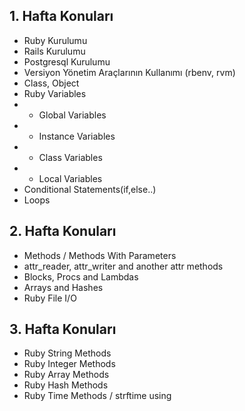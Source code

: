 ## 1. Hafta Konuları
- Ruby Kurulumu 
- Rails Kurulumu 
- Postgresql Kurulumu 
- Versiyon Yönetim Araçlarının Kullanımı (rbenv, rvm)
- Class, Object
- Ruby Variables
- + Global Variables
- + Instance Variables
- + Class Variables
- + Local Variables
- Conditional Statements(if,else..)
- Loops

## 2. Hafta Konuları
- Methods / Methods With Parameters
- attr_reader, attr_writer and another attr methods
- Blocks, Procs and Lambdas
- Arrays and Hashes
- Ruby File I/O

## 3. Hafta Konuları
- Ruby String Methods
- Ruby Integer Methods
- Ruby Array Methods
- Ruby Hash Methods
- Ruby Time Methods / strftime using
